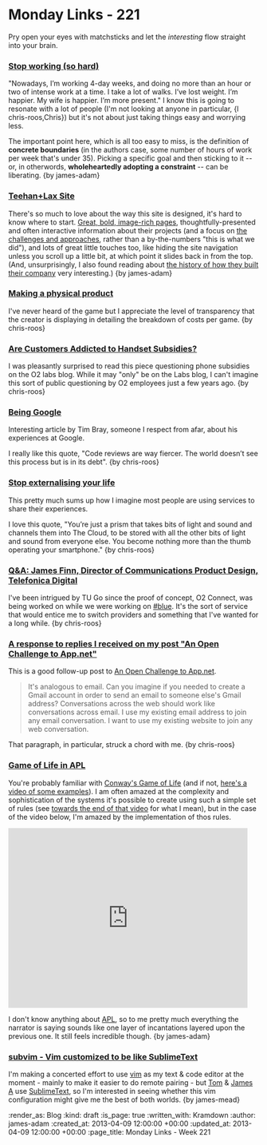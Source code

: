 Monday Links - 221
============

Pry open your eyes with matchsticks and let the *interesting* flow straight into your brain.

### [Stop working (so hard)](https://medium.com/i-m-h-o/ef4772e3c628)

"Nowadays, I’m working 4-day weeks, and doing no more than an hour or two of intense work at a time. I take a lot of walks. I’ve lost weight. I’m happier. My wife is happier. I’m more present." I know this is going to resonate with a lot of people (I'm not looking at anyone in particular, {l chris-roos,Chris}) but it's not about just taking things easy and worrying less.

The important point here, which is all too easy to miss, is the definition of __concrete boundaries__ (in the authors case, some number of hours of work per week that's under 35). Picking a specific goal and then sticking to it -- or, in otherwords, __wholeheartedly adopting a constraint__ -- can be liberating. {by james-adam}


### [Teehan+Lax Site](http://www.teehanlax.com/)

There's so much to love about the way this site is designed, it's hard to know where to start. [Great, bold, image-rich pages](http://www.teehanlax.com/story/readability/), thoughtfully-presented and often interactive information about their projects (and a focus on [the challenges and approaches](http://www.teehanlax.com/story/stackup/), rather than a by-the-numbers "this is what we did"), and lots of great little touches too, like hiding the site navigation unless you scroll up a little bit, at which point it slides back in from the top. (And, unsurprisingly, I also found reading about [the history of how they built their company](http://www.teehanlax.com/story/teehan-lax/) very interesting.) {by james-adam}


### [Making a physical product](http://b.jonw.com/post/46853309918/making-a-physical-product)

I've never heard of the game but I appreciate the level of transparency that the creator is displaying in detailing the breakdown of costs per game. {by chris-roos}


### [Are Customers Addicted to Handset Subsidies?](https://thelab.o2.com/2013/03/are-customers-addicted-to-handset-subsidies/)

I was pleasantly surprised to read this piece questioning phone subsidies on the O2 labs blog. While it may "only" be on the Labs blog, I can't imagine this sort of public questioning by O2 employees just a few years ago. {by chris-roos}


### [Being Google](https://www.tbray.org/ongoing/When/201x/2013/03/26/Googleversary)

Interesting article by Tim Bray, someone I respect from afar, about his experiences at Google.

I really like this quote, "Code reviews are way fiercer. The world doesn’t see this process but is in its debt". {by chris-roos}


### [Stop externalising your life](http://jshakespeare.com/stop-externalising-your-life/)

This pretty much sums up how I imagine most people are using services to share their experiences.

I love this quote, "You’re just a prism that takes bits of light and sound and channels them into The Cloud, to be stored with all the other bits of light and sound from everyone else. You become nothing more than the thumb operating your smartphone." {by chris-roos}


### [Q&A: James Finn, Director of Communications Product Design, Telefonica Digital](http://www.telco-ott.com/news/2013/03/qa-james-finn-director-of-communications-product-design-telefonica-digital/)

I've been intrigued by TU Go since the proof of concept, O2 Connect, was being worked on while we were working on [#blue](/hashblue). It's the sort of service that would entice me to switch providers and something that I've wanted for a long while. {by chris-roos}


### [A response to replies I received on my post "An Open Challenge to App.net"](http://aaronparecki.com/articles/2013/03/31/1/a-response-to-replies-i-received-on-my-post-an-open-challenge-to-app-net)

This is a good follow-up post to [An Open Challenge to App.net](http://aaronparecki.com/articles/2013/03/28/1/an-open-challenge-to-app-net).

> It's analogous to email. Can you imagine if you needed to create a Gmail account in order to send an email to someone else's Gmail address? Conversations across the web should work like conversations across email. I use my existing email address to join any email conversation. I want to use my existing website to join any web conversation.

That paragraph, in particular, struck a chord with me. {by chris-roos}


### [Game of Life in APL](http://www.youtube.com/watch?v=a9xAKttWgP4)

You're probably familiar with [Conway's Game of Life](http://en.wikipedia.org/wiki/Conway's_Game_of_Life) (and if not, [here's a video of some examples](http://www.youtube.com/watch?v=C2vgICfQawE&feature=fvwp)). I am often amazed at the complexity and sophistication of the systems it's possible to create using such a simple set of rules (see [towards the end of that video](http://youtu.be/C2vgICfQawE?t=5m4s) for what I mean), but in the case of the video below, I'm amazed by the implementation of thos rules.

<iframe width="480" height="360" src="http://www.youtube.com/embed/a9xAKttWgP4?rel=0" frameborder="0" allowfullscreen></iframe>

I don't know anything about [APL](http://en.wikipedia.org/wiki/APL_(programming_language)), so to me pretty much everything the narrator is saying sounds like one layer of incantations layered upon the previous one. It still feels incredible though. {by james-adam}


### [subvim - Vim customized to be like SublimeText](https://github.com/fatih/subvim/)

I'm making a concerted effort to use [vim](http://www.vim.org/) as my text & code editor at the moment - mainly to make it easier to do remote pairing - but [Tom](/tom-ward) & [James A](/james-adam) use [SublimeText](http://www.sublimetext.com/), so I'm interested in seeing whether this vim configuration might give me the best of both worlds. {by james-mead}


:render_as: Blog
:kind: draft
:is_page: true
:written_with: Kramdown
:author: james-adam
:created_at: 2013-04-09 12:00:00 +00:00
:updated_at: 2013-04-09 12:00:00 +00:00
:page_title: Monday Links - Week 221
